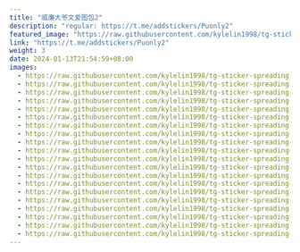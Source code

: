 ```yaml
---
title: "威廉大爷文爱图包2"
description: "regular: https://t.me/addstickers/Puonly2"
featured_image: "https://raw.githubusercontent.com/kylelin1998/tg-sticker-spreading-worldwide-images/main/img/533d9ab1-adec-4e6a-a55d-dde467da8a71.jpg"
link: "https://t.me/addstickers/Puonly2"
weight: 3
date: 2024-01-13T21:54:59+08:00
images:
  - https://raw.githubusercontent.com/kylelin1998/tg-sticker-spreading-worldwide-images/main/img/533d9ab1-adec-4e6a-a55d-dde467da8a71.jpg
  - https://raw.githubusercontent.com/kylelin1998/tg-sticker-spreading-worldwide-images/main/img/70942b3b-1e4f-40b8-985d-c5c1e5980592.jpg
  - https://raw.githubusercontent.com/kylelin1998/tg-sticker-spreading-worldwide-images/main/img/eb702dbb-8c59-4ab4-8c30-2679970a7260.jpg
  - https://raw.githubusercontent.com/kylelin1998/tg-sticker-spreading-worldwide-images/main/img/4bc9d9a0-e319-4008-a9a0-9eb25f1117bb.jpg
  - https://raw.githubusercontent.com/kylelin1998/tg-sticker-spreading-worldwide-images/main/img/bbb12c00-a3b0-4371-87b1-0c923bce72e9.jpg
  - https://raw.githubusercontent.com/kylelin1998/tg-sticker-spreading-worldwide-images/main/img/cd482b5d-69e8-4232-bd07-25d9bec32d0d.jpg
  - https://raw.githubusercontent.com/kylelin1998/tg-sticker-spreading-worldwide-images/main/img/a7fd6d17-7420-4850-8caa-6139b050b936.jpg
  - https://raw.githubusercontent.com/kylelin1998/tg-sticker-spreading-worldwide-images/main/img/7ef09973-f014-4881-928d-6bed25d6232b.jpg
  - https://raw.githubusercontent.com/kylelin1998/tg-sticker-spreading-worldwide-images/main/img/b6b76740-3840-4006-b4b2-ed62ef895d9e.jpg
  - https://raw.githubusercontent.com/kylelin1998/tg-sticker-spreading-worldwide-images/main/img/1387385f-a286-4eca-aa6e-88fa0241a7c6.jpg
  - https://raw.githubusercontent.com/kylelin1998/tg-sticker-spreading-worldwide-images/main/img/4b6e890c-3134-40d2-9041-8ec2b797e9bc.jpg
  - https://raw.githubusercontent.com/kylelin1998/tg-sticker-spreading-worldwide-images/main/img/05b9c1e1-a4a4-46b8-bd2d-b0c419bc2902.jpg
  - https://raw.githubusercontent.com/kylelin1998/tg-sticker-spreading-worldwide-images/main/img/5eb8899f-b403-45c0-bb4f-71687efe15ce.jpg
  - https://raw.githubusercontent.com/kylelin1998/tg-sticker-spreading-worldwide-images/main/img/f3559362-5cd2-4a06-a06f-adf1230747c5.jpg
  - https://raw.githubusercontent.com/kylelin1998/tg-sticker-spreading-worldwide-images/main/img/e18fd4ac-4d69-4e29-91f3-0daeac9be990.jpg
  - https://raw.githubusercontent.com/kylelin1998/tg-sticker-spreading-worldwide-images/main/img/2a92bf69-8db3-4f07-83ef-9a5235dfda64.jpg
  - https://raw.githubusercontent.com/kylelin1998/tg-sticker-spreading-worldwide-images/main/img/ff203431-d3fa-4e29-b5a2-d33920955949.jpg
  - https://raw.githubusercontent.com/kylelin1998/tg-sticker-spreading-worldwide-images/main/img/db8edb22-55e4-4633-9a11-3d2378df5605.jpg
  - https://raw.githubusercontent.com/kylelin1998/tg-sticker-spreading-worldwide-images/main/img/978f2b49-b8ab-4136-b1e1-5d0894c0920d.jpg
  - https://raw.githubusercontent.com/kylelin1998/tg-sticker-spreading-worldwide-images/main/img/8310834a-9acd-4b8d-9f67-14b61a1c430e.jpg
---
```

